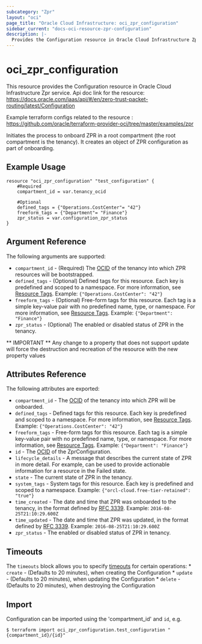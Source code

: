 ```yaml
---
subcategory: "Zpr"
layout: "oci"
page_title: "Oracle Cloud Infrastructure: oci_zpr_configuration"
sidebar_current: "docs-oci-resource-zpr-configuration"
description: |-
  Provides the Configuration resource in Oracle Cloud Infrastructure Zpr service
---
```


# oci_zpr_configuration
This resource provides the Configuration resource in Oracle Cloud Infrastructure Zpr service.
Api doc link for the resource: https://docs.oracle.com/iaas/api/#/en/zero-trust-packet-routing/latest/Configuration

Example terraform configs related to the resource : https://github.com/oracle/terraform-provider-oci/tree/master/examples/zpr

Initiates the process to onboard ZPR
in a root compartment (the root compartment is the tenancy). It creates an object of ZPR configuration as part of onboarding.


## Example Usage

```hcl
resource "oci_zpr_configuration" "test_configuration" {
	#Required
	compartment_id = var.tenancy_ocid

	#Optional
	defined_tags = {"Operations.CostCenter"= "42"}
	freeform_tags = {"Department"= "Finance"}
	zpr_status = var.configuration_zpr_status
}
```

## Argument Reference

The following arguments are supported:

* `compartment_id` - (Required) The [OCID](https://docs.cloud.oracle.com/iaas/Content/General/Concepts/identifiers.htm) of the tenancy into which ZPR resources will be bootstrapped. 
* `defined_tags` - (Optional) Defined tags for this resource. Each key is predefined and scoped to a namespace. For more information, see [Resource Tags](https://docs.cloud.oracle.com/iaas/Content/General/Concepts/resourcetags.htm).  Example: `{"Operations.CostCenter": "42"}` 
* `freeform_tags` - (Optional) Free-form tags for this resource. Each tag is a simple key-value pair with no predefined name, type, or namespace. For more information, see [Resource Tags](https://docs.cloud.oracle.com/iaas/Content/General/Concepts/resourcetags.htm).  Example: `{"Department": "Finance"}` 
* `zpr_status` - (Optional) The enabled or disabled status of ZPR in the tenancy.


** IMPORTANT **
Any change to a property that does not support update will force the destruction and recreation of the resource with the new property values

## Attributes Reference

The following attributes are exported:

* `compartment_id` - The [OCID](https://docs.cloud.oracle.com/iaas/Content/General/Concepts/identifiers.htm) of the tenancy into which ZPR will be onboarded. 
* `defined_tags` - Defined tags for this resource. Each key is predefined and scoped to a namespace. For more information, see [Resource Tags](https://docs.cloud.oracle.com/iaas/Content/General/Concepts/resourcetags.htm).  Example: `{"Operations.CostCenter": "42"}` 
* `freeform_tags` - Free-form tags for this resource. Each tag is a simple key-value pair with no predefined name, type, or namespace. For more information, see [Resource Tags](https://docs.cloud.oracle.com/iaas/Content/General/Concepts/resourcetags.htm).  Example: `{"Department": "Finance"}` 
* `id` - The [OCID](https://docs.cloud.oracle.com/iaas/Content/General/Concepts/identifiers.htm) of the ZprConfiguration.
* `lifecycle_details` - A message that describes the current state of ZPR in more detail. For example, can be used to provide actionable information for a resource in the Failed state. 
* `state` - The current state of ZPR in the tenancy.
* `system_tags` - System tags for this resource. Each key is predefined and scoped to a namespace.  Example: `{"orcl-cloud.free-tier-retained": "true"}` 
* `time_created` - The date and time that ZPR was onboarded to the tenancy, in the format defined by [RFC 3339](https://tools.ietf.org/html/rfc3339).  Example: `2016-08-25T21:10:29.600Z` 
* `time_updated` - The date and time that ZPR was updated, in the format defined by [RFC 3339](https://tools.ietf.org/html/rfc3339).  Example: `2016-08-25T21:10:29.600Z` 
* `zpr_status` - The enabled or disabled status of ZPR in tenancy.

## Timeouts

The `timeouts` block allows you to specify [timeouts](https://registry.terraform.io/providers/oracle/oci/latest/docs/guides/changing_timeouts) for certain operations:
	* `create` - (Defaults to 20 minutes), when creating the Configuration
	* `update` - (Defaults to 20 minutes), when updating the Configuration
	* `delete` - (Defaults to 20 minutes), when destroying the Configuration


## Import

Configuration can be imported using the 'compartment_id' and `id`, e.g.

```
$ terraform import oci_zpr_configuration.test_configuration "{compartment_id}/{id}"
```

